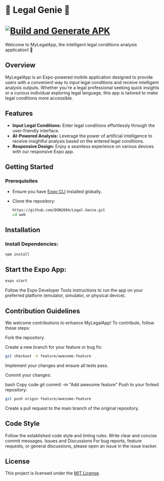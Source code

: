 # 🤖 Legal Genie 📜 <br><br> [![Build and Generate APK](https://github.com/DON2604/Legal-Genie/actions/workflows/build.yml/badge.svg)](https://github.com/DON2604/Legal-Genie/actions/workflows/build.yml)

Welcome to MyLegalApp, the intelligent legal conditions analysis application! 🚀 

## Overview

MyLegalApp is an Expo-powered mobile application designed to provide users with a convenient way to input legal conditions and receive intelligent analysis outputs. Whether you're a legal professional seeking quick insights or a curious individual exploring legal language, this app is tailored to make legal conditions more accessible.

## Features

- **Input Legal Conditions:** Enter legal conditions effortlessly through the user-friendly interface.
- **AI-Powered Analysis:** Leverage the power of artificial intelligence to receive insightful analysis based on the entered legal conditions.
- **Responsive Design:** Enjoy a seamless experience on various devices with our responsive Expo app.

## Getting Started

### Prerequisites

- Ensure you have [Expo CLI](https://docs.expo.dev/get-started/installation/) installed globally.
- Clone the repository:

   ```bash
   https://github.com/DON2604/Legal-Genie.git
   cd web

## Installation

### Install Dependencies:

  ```bash
  npm install
```

## Start the Expo App:

```bash
expo start
```

Follow the Expo Developer Tools instructions to run the app on your preferred platform (emulator, simulator, or physical device).

## Contribution Guidelines
We welcome contributions to enhance MyLegalApp! To contribute, follow these steps:

Fork the repository.

Create a new branch for your feature or bug fix:

```bash
git checkout -b feature/awesome-feature
```
Implement your changes and ensure all tests pass.

Commit your changes:

bash
Copy code
git commit -m "Add awesome feature"
Push to your forked repository:

```bash
git push origin feature/awesome-feature
```
Create a pull request to the main branch of the original repository.

## Code Style
Follow the established code style and linting rules.
Write clear and concise commit messages.
Issues and Discussions
For bug reports, feature requests, or general discussions, please open an issue in the issue tracker.

## License
This project is licensed under the [MIT License](https://opensource.org/licenses/MIT).


 
